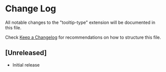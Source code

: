 # Change Log

All notable changes to the "tooltip-type" extension will be documented in this file.

Check [Keep a Changelog](http://keepachangelog.com/) for recommendations on how to structure this file.

## [Unreleased]

- Initial release